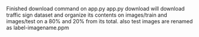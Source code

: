 Finished download command on app.py
app.py download will download traffic sign dataset and organize its contents on images/train and images/test on a 80% and 20% from its total.
also test images are renamed as label-imagename.ppm
